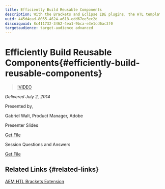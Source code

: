 ```yaml
---
title: Efficiently Build Reusable Components
description: With the Brackets and Eclipse IDE plugins, the HTL template language, and the new foundation components, Adobe Experience Manager 6.0 brings a new spin to your component development workflow. Learn why it is critical for your team's efficiency to enable the HTML web developers to be fully integrated to the AEM project, and how this can be made possible. Also learn about the new foundation components, which are built with server-side JavaScript and with HTL, and how to reuse and extend them. This is a follow up session of "Introduction to HTL", while we recommend attending both sessions there is no requirement to attend both.
uuid: 445d4ead-8055-4624-a618-edd67ee3ec2d
discoiquuid: 8c411732-3462-4ea1-9bca-e3e1cd6ac3f0
targetaudience: target-audience advanced
---
```


# Efficiently Build Reusable Components{#efficiently-build-reusable-components}

>[!VIDEO](https://video.tv.adobe.com/v/19503/?quality=9)

*Delivered July 2, 2014*

Presented by,

Gabriel Walt, Product Manager, Adobe

Presenter Slides

[Get File](assets/efficiently-build-reusable-components.pdf)

Session Questions and Answers

[Get File](assets/efficiently-build-reusable-components-q-a.pdf)

## Related Links {#related-links}

[AEM HTL Brackets Extension](https://github.com/Adobe-Marketing-Cloud/aem-brackets-extension#AEM6#BeautifulMarkup)

<!--
[Get back to the Overview](https://helpx.adobe.com/experience-manager/kt/eseminars/gems/aem-index.html)
-->
